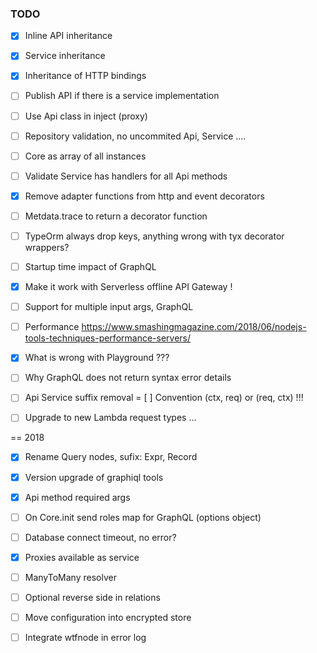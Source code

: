### TODO

 - [x] Inline API inheritance
 - [x] Service inheritance
 - [x] Inheritance of HTTP bindings
 - [ ] Publish API if there is a service implementation
 - [ ] Use Api class in inject (proxy)
 - [ ] Repository validation, no uncommited Api, Service ....
 - [ ] Core as array of all instances
 - [ ] Validate Service has handlers for all Api methods
 - [x] Remove adapter functions from http and event decorators
 - [ ] Metdata.trace to return a decorator function

 - [ ] TypeOrm always drop keys, anything wrong with tyx decorator wrappers?
 - [ ] Startup time impact of GraphQL
 - [x] Make it work with Serverless offline API Gateway !

 - [ ] Support for multiple input args, GraphQL
 - [ ] Performance https://www.smashingmagazine.com/2018/06/nodejs-tools-techniques-performance-servers/

 - [x] What is wrong with Playground ???
 - [ ] Why GraphQL does not return syntax error details
 - [ ] Api Service suffix removal
 = [ ] Convention (ctx, req) or (req, ctx) !!!

 - [ ] Upgrade to new Lambda request types ...

== 2018

 - [x] Rename Query nodes, sufix: Expr, Record
 - [x] Version upgrade of graphiql tools
 - [x] Api method required args
 - [ ] On Core.init send roles map for GraphQL (options object)
 - [ ] Database connect timeout, no error?
 - [x] Proxies available as service

 - [ ] ManyToMany resolver
 - [ ] Optional reverse side in relations

 - [ ] Move configuration into encrypted store

 - [ ] Integrate wtfnode in error log
 